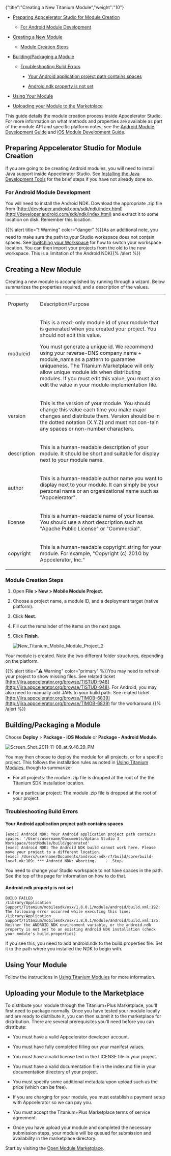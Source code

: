 {"title":"Creating a New Titanium Module","weight":"10"}

* [Preparing Appcelerator Studio for Module Creation](#preparing-appcelerator-studio-for-module-creation)

    * [For Android Module Development](#for-android-module-development)

* [Creating a New Module](#creating-a-new-module)

    * [Module Creation Steps](#module-creation-steps)

* [Building/Packaging a Module](#building/packaging-a-module)

    * [Troubleshooting Build Errors](#troubleshooting-build-errors)

        * [Your Android application project path contains spaces](#your-android-application-project-path-contains-spaces)

        * [Android.ndk property is not set](#android.ndk-property-is-not-set)

* [Using Your Module](#using-your-module)

* [Uploading your Module to the Marketplace](#uploading-your-module-to-the-marketplace)

This guide details the module creation process inside Appcelerator Studio. For more information on what methods and properties are available as part of the module API and specific platform notes, see the [Android Module Development Guide](/docs/appc/Titanium_SDK/Titanium_SDK_How-tos/Extending_Titanium_Mobile/Android_Module_Development_Guide/) and [iOS Module Development Guide](/docs/appc/Titanium_SDK/Titanium_SDK_How-tos/Extending_Titanium_Mobile/iOS_Module_Development_Guide/).

## Preparing Appcelerator Studio for Module Creation

If you are going to be creating Android modules, you will need to install Java support inside Appcelerator Studio. See [Installing the Java Development Tools](/docs/appc/Axway_Appcelerator_Studio/Axway_Appcelerator_Studio_Getting_Started/Installing_the_Java_Development_Tools/) for the brief steps if you have not already done so.

### For Android Module Development

You will need to install the Android NDK. Download the appropriate .zip file from [http://developer.android.com/sdk/ndk/index.html](http://developer.android.com/sdk/ndk/index.html) and extract it to some location on disk. Remember this location.

{{% alert title="❗️ Warning" color="danger" %}}As an additional note, you need to make sure the path to your Studio workspace does not contain spaces. See [Switching your Workspace](/docs/appc/Axway_Appcelerator_Studio/Axway_Appcelerator_Studio_Guide/Basic_Concepts/Switching_your_Workspace/) for how to switch your workspace location. You can then import your projects from the old to the new workspace. This is a limitation of the Android NDK{{% /alert %}}

## Creating a New Module

Creating a new module is accomplished by running through a wizard. Below summarizes the properties required, and a description of the values.

<table class="confluenceTable"><thead class=" "></thead><tfoot class=" "></tfoot><tbody class=" "><tr><td class="confluenceTh" rowspan="1" colspan="1"><p>Property</p></td><td class="confluenceTd" rowspan="1" colspan="1"><p>Description/Purpose</p></td></tr><tr><td class="confluenceTh" rowspan="1" colspan="1"><p>moduleid</p></td><td class="confluenceTd" rowspan="1" colspan="1"><p>This is a read-only module id of your module that is generated when you created your project. You should not edit this value.</p><div class="confbox admonition admonition-note aui-message warning shadowed information-macro"><p>You must generate a unique id. We recommend using your reverse-DNS company name + module_name as a pattern to guarantee uniqueness. The Titanium Marketplace will only allow unique module ids when distributing modules. If you must edit this value, you must also edit the value in your module implementation file.</p></div></td></tr><tr><td class="confluenceTh" rowspan="1" colspan="1"><p>version</p></td><td class="confluenceTd" rowspan="1" colspan="1"><p>This is the version of your module. You should change this value each time you make major changes and distribute them. Version should be in the dotted notation (X.Y.Z) and must not con-tain any spaces or non-number characters.</p></td></tr><tr><td class="confluenceTh" rowspan="1" colspan="1"><p>description</p></td><td class="confluenceTd" rowspan="1" colspan="1"><p>This is a human-readable description of your module. It should be short and suitable for display next to your module name.</p></td></tr><tr><td class="confluenceTh" rowspan="1" colspan="1"><p>author</p></td><td class="confluenceTd" rowspan="1" colspan="1"><p>This is a human-readable author name you want to display next to your module. It can simply be your personal name or an organizational name such as "Appcelerator".</p></td></tr><tr><td class="confluenceTh" rowspan="1" colspan="1"><p>license</p></td><td class="confluenceTd" rowspan="1" colspan="1"><p>This is a human-readable name of your license. You should use a short description such as "Apache Public License" or "Commercial".</p></td></tr><tr><td class="confluenceTh" rowspan="1" colspan="1"><p>copyright</p></td><td class="confluenceTd" rowspan="1" colspan="1"><p>This is a human-readable copyright string for your module. For example, "Copyright (c) 2010 by Appcelerator, Inc."</p></td></tr></tbody></table>

### Module Creation Steps

1. Open **File > New > Mobile Module Project**.

2. Choose a project name, a module ID, and a deployment target (native platform).

3. Click **Next**.

4. Fill out the remainder of the items on the next page.

5. Click **Finish**.

    ![New_Titanium_Mobile_Module_Project_2](/Images/appc/download/attachments/30083142/New_Titanium_Mobile_Module_Project_2.png)

Your module is created. Note the two different folder structures, depending on the platform.

{{% alert title="⚠️ Warning" color="primary" %}}You may need to refresh your project to show missing files. See related ticket [http://jira.appcelerator.org/browse/TISTUD-948](http://jira.appcelerator.org/browse/TISTUD-948). For Android, you may also need to manually add JARs to your build path. See related ticket [http://jira.appcelerator.org/browse/TIMOB-6839](http://jira.appcelerator.org/browse/TIMOB-6839) for the workaround.{{% /alert %}}

## Building/Packaging a Module

Choose **Deploy** > **Package - iOS** **Module** or **Package - Android Module**.

![Screen_Shot_2011-11-08_at_9.48.29_PM](/Images/appc/download/attachments/30083142/Screen_Shot_2011-11-08_at_9.48.29_PM.png)

You may then choose to deploy the module for all projects, or for a specific project. This follows the installation rules as noted in [Using Titanium Modules](/docs/appc/Axway_Appcelerator_Studio/Axway_Appcelerator_Studio_Guide/Titanium_Development/Titanium_Modules/Using_Titanium_Modules/), though to summarize:

* For all projects: the module .zip file is dropped at the root of the the Titanium SDK installation location.

* For a particular project: The module .zip file is dropped at the root of your project.

### Troubleshooting Build Errors

#### Your Android application project path contains spaces

```
[exec] Android NDK: Your Android application project path contains spaces: '/Users/username/Documents/Aptana Studio 3 Workspace/testModule/build/generated'
[exec] Android NDK: The Android NDK build cannot work here. Please move your project to a different location.
[exec] /Users/username/Documents/android-ndk-r7/build/core/build-local.mk:109: *** Android NDK: Aborting.    .  Stop.
```

You need to change your Studio workspace to not have spaces in the path. See the top of the page for information on how to do that.

#### Android.ndk property is not set

```
BUILD FAILED
/Library/Application Support/Titanium/mobilesdk/osx/1.8.0.1/module/android/build.xml:192: The following error occurred while executing this line:
/Library/Application Support/Titanium/mobilesdk/osx/1.8.0.1/module/android/build.xml:175: Neither the ANDROID_NDK environment variable, or the android.ndk property is not set to an existing Android NDK installation (check your module's build.properties)
```

If you see this, you need to add android.ndk to the build.properties file. Set it to the path where you installed the NDK to begin with.

## Using Your Module

Follow the instructions in [Using Titanium Modules](/docs/appc/Axway_Appcelerator_Studio/Axway_Appcelerator_Studio_Guide/Titanium_Development/Titanium_Modules/Using_Titanium_Modules/) for more information.

## Uploading your Module to the Marketplace

To distribute your module through the Titanium+Plus Marketplace, you'll first need to package normally. Once you have tested your module locally and are ready to distribute it, you can then submit it to the marketplace for distribution. There are several prerequisites you'll need before you can distribute:

* You must have a valid Appcelerator developer account.

* You must have fully completed filling our your manifest values.

* You must have a valid license text in the LICENSE file in your project.

* You must have a valid documentation file in the index.md file in your documentation directory of your project.

* You must specify some additional metadata upon upload such as the price (which can be free).

* If you are charging for your module, you must establish a payment setup with Appcelerator so we can pay you.

* You must accept the Titanium+Plus Marketplace terms of service agreement.

* Once you have upload your module and completed the necessary submission steps, your module will be queued for submission and availability in the marketplace directory.

Start by visiting the [Open Module Marketplace](https://marketplace.appcelerator.com).
